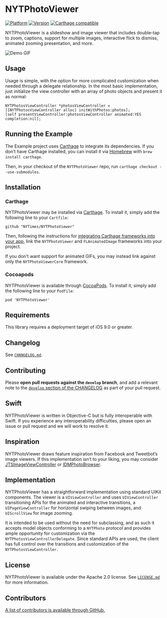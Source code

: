 # NYTPhotoViewer

[![Platform](http://cocoapod-badges.herokuapp.com/p/NYTPhotoViewer/badge.png)](http://cocoadocs.org/docsets/NYTPhotoViewer)
[![Version](http://cocoapod-badges.herokuapp.com/v/NYTPhotoViewer/badge.png)](http://cocoadocs.org/docsets/NYTPhotoViewer)
[![Carthage compatible](https://img.shields.io/badge/Carthage-compatible-4BC51D.svg?style=flat)](https://github.com/Carthage/Carthage)

NYTPhotoViewer is a slideshow and image viewer that includes double-tap to zoom, captions, support for multiple images, interactive flick to dismiss, animated zooming presentation, and more.

![Demo GIF](Images/photo_viewer.gif)

## Usage

Usage is simple, with the option for more complicated customization when needed through a delegate relationship. In the most basic implementation, just initialize the view controller with an array of photo objects and present it as normal:

```objc
NYTPhotosViewController *photosViewController = [[NYTPhotosViewController alloc] initWithPhotos:photos];
[self presentViewController:photosViewController animated:YES completion:nil];
```

## Running the Example

The Example project uses [Carthage](https://github.com/Carthage/Carthage) to integrate its dependencies. If you don’t have Carthage installed, you can install it via [Homebrew](http://brew.sh) with `brew install carthage`.

Then, in your checkout of the `NYTPhotoViewer` repo, run `carthage checkout --use-submodules`.

## Installation

### Carthage

NYTPhotoViewer may be installed via [Carthage](https://github.com/Carthage/Carthage). To install it, simply add the following line to your `Cartfile`:

```
github "NYTimes/NYTPhotoViewer"
```

Then, following the instructions for [integrating Carthage frameworks into your app](https://github.com/Carthage/Carthage#if-youre-building-for-ios-tvos-or-watchos), link the `NYTPhotoViewer` and `FLAnimatedImage` frameworks into your project.

If you don't want support for animated GIFs, you may instead link against only the `NYTPhotoViewerCore` framework.

### Cocoapods

NYTPhotoViewer is available through [CocoaPods](http://cocoapods.org). To install it, simply add the following line to your `Podfile`:

```
pod 'NYTPhotoViewer'
```

## Requirements

This library requires a deployment target of iOS 9.0 or greater.

## Changelog

See [`CHANGELOG.md`](https://github.com/NYTimes/NYTPhotoViewer/blob/develop/CHANGELOG.md).

## Contributing

Please **open pull requests against the `develop` branch**, and add a relevant note to the [`develop` section of the CHANGELOG](https://github.com/NYTimes/NYTPhotoViewer/blob/develop/CHANGELOG.md#develop) as part of your pull request.

## Swift

NYTPhotoViewer is written in Objective-C but is fully interoperable with Swift. If you experience any interoperability difficulties, please open an issue or pull request and we will work to resolve it.

## Inspiration

NYTPhotoViewer draws feature inspiration from Facebook and Tweetbot’s image viewers. If this implementation isn’t to your liking, you may consider [JTSImageViewController](https://github.com/jaredsinclair/JTSImageViewController) or [IDMPhotoBrowser](https://github.com/ideaismobile/IDMPhotoBrowser).

## Implementation

NYTPhotoViewer has a straightforward implementation using standard UIKit components. The viewer is a `UIViewController` and uses `UIViewController` transitioning APIs for the animated and interactive transitions, a `UIPageViewController` for horizontal swiping between images, and `UIScrollView` for image zooming.

It is intended to be used without the need for subclassing, and as such it accepts model objects conforming to a `NYTPhoto` protocol and provides ample opportunity for customization via the `NYTPhotosViewControllerDelegate`. Since standard APIs are used, the client has full control over the transitions and customization of the `NYTPhotosViewController`.

## License

NYTPhotoViewer is available under the Apache 2.0 license. See [`LICENSE.md`](https://github.com/NYTimes/NYTPhotoViewer/blob/develop/LICENSE.md) for more information.

## Contributors

[A list of contributors is available through GitHub.](https://github.com/NYTimes/NYTPhotoViewer/graphs/contributors)
